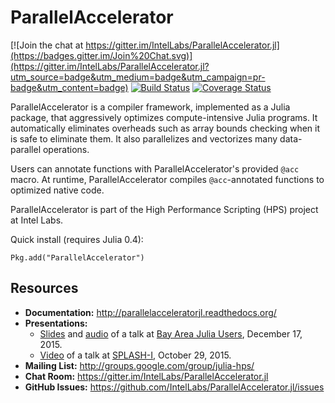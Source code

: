 # ParallelAccelerator

[![Join the chat at https://gitter.im/IntelLabs/ParallelAccelerator.jl](https://badges.gitter.im/Join%20Chat.svg)](https://gitter.im/IntelLabs/ParallelAccelerator.jl?utm_source=badge&utm_medium=badge&utm_campaign=pr-badge&utm_content=badge)
[![Build Status](https://travis-ci.org/IntelLabs/ParallelAccelerator.jl.svg?branch=master)](https://travis-ci.org/IntelLabs/ParallelAccelerator.jl)
[![Coverage Status](https://coveralls.io/repos/IntelLabs/ParallelAccelerator.jl/badge.svg?branch=master&service=github)](https://coveralls.io/github/IntelLabs/ParallelAccelerator.jl?branch=master)

ParallelAccelerator is a compiler framework, implemented as a Julia package, that
aggressively optimizes compute-intensive Julia programs.
It automatically eliminates overheads such as array bounds 
checking when it is safe to eliminate them.
It also parallelizes and vectorizes many data-parallel operations.

Users can annotate functions with ParallelAccelerator's provided
`@acc` macro.  At runtime, ParallelAccelerator compiles
`@acc`-annotated functions to optimized native code.

ParallelAccelerator is part of the High
Performance Scripting (HPS) project at Intel Labs.

Quick install (requires Julia 0.4):
``` .julia
Pkg.add("ParallelAccelerator") 
```

## Resources

- **Documentation:** <http://parallelacceleratorjl.readthedocs.org/>
- **Presentations:**
  - [Slides](http://www.slideshare.net/ChristianPeel/ehsan-parallel-acceleratordec2015) and [audio](https://soundcloud.com/christian-peel/ehsan-totoni-on-parallelacceleratorjl) of a talk at [Bay Area Julia Users](http://www.meetup.com/Bay-Area-Julia-Users/events/226531171/), December 17, 2015.
  - [Video](https://www.youtube.com/watch?v=O6PN-kpbNTw) of a talk at [SPLASH-I](http://2015.splashcon.org/event/splash2015-splash-i-lindsey-kuper-talk), October 29, 2015.
- **Mailing List:** <http://groups.google.com/group/julia-hps/>
- **Chat Room:** <https://gitter.im/IntelLabs/ParallelAccelerator.jl>
- **GitHub Issues:** <https://github.com/IntelLabs/ParallelAccelerator.jl/issues>
